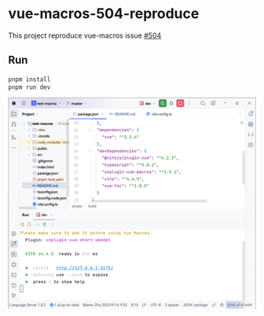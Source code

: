 # vue-macros-504-reproduce

This project reproduce vue-macros issue [#504](https://github.com/vue-macros/vue-macros/issues/504)

## Run
```shell
pnpm install
pnpm run dev
```

![reproduce](public/screeenshot.png)
